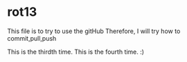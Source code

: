 # rot13
This file is to try to use the gitHub
Therefore, I will try how to commit,pull,push

This is the thirdth time.
This is the fourth time. :)

